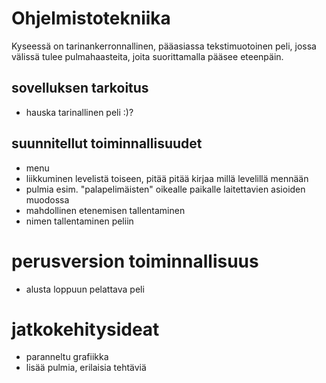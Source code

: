 # Ohjelmistotekniika

Kyseessä on tarinankerronnallinen, pääasiassa tekstimuotoinen peli, jossa välissä tulee pulmahaasteita, joita suorittamalla pääsee eteenpäin. 


## sovelluksen tarkoitus
- hauska tarinallinen peli :)?

## suunnitellut toiminnallisuudet
- menu 
- liikkuminen levelistä toiseen, pitää pitää kirjaa millä levelillä mennään
- pulmia esim. "palapelimäisten" oikealle paikalle laitettavien asioiden muodossa
- mahdollinen etenemisen tallentaminen
- nimen tallentaminen peliin


# perusversion toiminnallisuus
- alusta loppuun pelattava peli 


# jatkokehitysideat
- paranneltu grafiikka
- lisää pulmia, erilaisia tehtäviä
